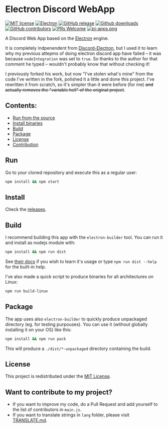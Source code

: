 # Electron Discord WebApp
[![MIT license](https://img.shields.io/badge/License-MIT-C23939.svg)](https://github.com/SpacingBat3/electron-discord-webapp/LICENSE.md)
[![Electron](https://img.shields.io/badge/Made%20with-Electron-486F8F.svg)](https://www.electronjs.org/)
[![GitHub release](https://img.shields.io/github/release/SpacingBat3/electron-discord-webapp.svg)](https://github.com/SpacingBat3/electron-discord-webapp/tags)
[![Github downloads](https://img.shields.io/github/downloads/SpacingBat3/electron-discord-webapp/total.svg)](https://github.com/SpacingBat3/electron-discord-webapp/releases)
[![GitHub contributors](https://img.shields.io/github/contributors/SpacingBat3/electron-discord-webapp.svg)](https://github.com/SpacingBat3/electron-discord-webapp/graphs/contributors)
[![PRs Welcome](https://img.shields.io/badge/PRs-welcome-brightgreen.svg?style=flat-square)](http://makeapullrequest.com)
[![pi-apps.png](https://i.postimg.cc/ydvDxj69/pi-apps.png)](https://github.com/Botspot/pi-apps)

A Discord Web App based on the [Electron](https://github.com/electron/electron) engine.

It is completely indpenendent from [Discord-Electron](https://github.com/GyozaGuy/Discord-Electron), but I used it to learn why my previous attepms of doing electron discord app have failed – it was because `nodeIntegration` was set to `true`. So thanks to the author for that comment he typed – wouldn't probably know that without checking it!

I previously forked his work, but now "I've stolen what's mine" from the code I've written in the fork, polished it a little and done this project. I've rewritten it from scratch, so it's simpler than it were before (for me) ~~and actually removes the "variable hell" of the original project~~.

## Contents:
- [Run from the source](#run)
- [Install binaries](#install)
- [Build](#build)
- [Package](#package)
- [License](#license)
- [Contribution](#want-to-contribute-to-my-project)

## Run
Go to your cloned repository and execute this as a regular user:
```sh
npm install && npm start
```

## Install
Check the [releases](https://github.com/SpacingBat3/electron-discord-webapp/releases/).

## Build
I recommend building this app with the `electron-builder` tool.
You can run it and install as nodejs module with:
```sh
npm install && npm run dist
```
See [their docs](https://www.electron.build/multi-platform-build) if you wish to learn it's usage or type `npm run dist --help` for the built-in help.

I've also made a quick script to produce binaries for all architectures on Linux:
```sh
npm run build-linux
```

## Package
The app uses also `electron-builder` to quickly produce unpackaged directory (eg. for testing purpouses).
You can use it (without globally installing it on your OS) like this:
```sh
npm install && npm run pack
```
This will produce a `./dist/*-unpackaged` directory containing the build.

## License
This project is redistributed under the [MIT License](LICENSE).

## Want to contribute to my project?
- If you want to improve my code, do a Pull Request and add yourself to the list of contributors in `main.js`.
- If you want to translate strings in `lang` folder, please visit [TRANSLATE.md](TRANSLATE.md).
